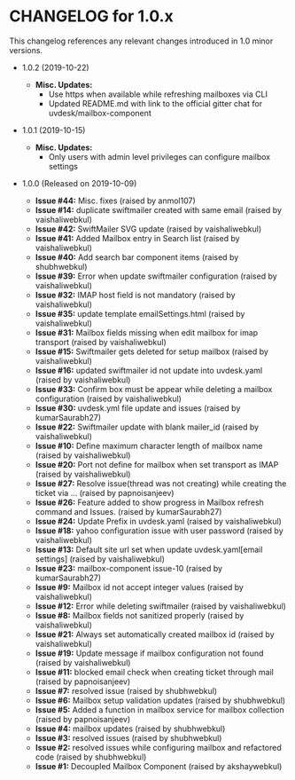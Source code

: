 CHANGELOG for 1.0.x
===================

This changelog references any relevant changes introduced in 1.0 minor versions.

* 1.0.2 (2019-10-22)
    * **Misc. Updates:**
        * Use https when available while refreshing mailboxes via CLI
        * Updated README.md with link to the official gitter chat for uvdesk/mailbox-component

* 1.0.1 (2019-10-15)
    * **Misc. Updates:**
        * Only users with admin level privileges can configure mailbox settings

* 1.0.0 (Released on 2019-10-09)
    * **Issue #44:** Misc. fixes (raised by anmol107)
    * **Issue #14:** duplicate swiftmailer created with same email (raised by vaishaliwebkul)
    * **Issue #42:** SwiftMailer SVG update (raised by vaishaliwebkul)
    * **Issue #41:** Added Mailbox entry in Search  list (raised by vaishaliwebkul)
    * **Issue #40:** Add search bar component items (raised by shubhwebkul)
    * **Issue #39:** Error when update swiftmailer configuration (raised by vaishaliwebkul)
    * **Issue #32:** IMAP host field is not mandatory (raised by vaishaliwebkul)
    * **Issue #35:** update template emailSettings.html (raised by vaishaliwebkul)
    * **Issue #31:** Mailbox fields missing when edit mailbox for imap transport (raised by vaishaliwebkul)
    * **Issue #15:** Swiftmailer gets deleted for setup mailbox (raised by vaishaliwebkul)
    * **Issue #16:** updated swiftmailer id not update into uvdesk.yaml (raised by vaishaliwebkul)
    * **Issue #33:** Confirm box must be appear while deleting a mailbox configuration (raised by vaishaliwebkul)
    * **Issue #30:** uvdesk.yml file update and issues (raised by kumarSaurabh27)
    * **Issue #22:** Swiftmailer update with blank mailer_id (raised by vaishaliwebkul)
    * **Issue #10:** Define maximum character length of mailbox name (raised by vaishaliwebkul)
    * **Issue #20:** Port not define for mailbox when set transport as IMAP (raised by vaishaliwebkul)
    * **Issue #27:** Resolve issue(thread was not creating) while creating the ticket via … (raised by papnoisanjeev)
    * **Issue #26:** Feature added to show progress in Mailbox refresh command and Issues. (raised by kumarSaurabh27)
    * **Issue #24:** Update Prefix in uvdesk.yaml (raised by vaishaliwebkul)
    * **Issue #18:** yahoo configuration issue with user password  (raised by vaishaliwebkul)
    * **Issue #13:** Default site url set when update uvdesk.yaml[email settings] (raised by vaishaliwebkul)
    * **Issue #23:** mailbox-component issue-10 (raised by kumarSaurabh27)
    * **Issue #9:** Mailbox id not accept integer values  (raised by vaishaliwebkul)
    * **Issue #12:** Error while deleting swiftmailer (raised by vaishaliwebkul)
    * **Issue #8:** Mailbox fields not sanitized properly (raised by vaishaliwebkul)
    * **Issue #21:** Always set automatically created mailbox id  (raised by vaishaliwebkul)
    * **Issue #19:** Update message if mailbox configuration not found (raised by vaishaliwebkul)
    * **Issue #11:** blocked email check when creating ticket through mail (raised by papnoisanjeev)
    * **Issue #7:** resolved issue (raised by shubhwebkul)
    * **Issue #6:** Mailbox setup validation updates (raised by shubhwebkul)
    * **Issue #5:** Added a function in mailbox service for mailbox collection (raised by papnoisanjeev)
    * **Issue #4:** mailbox updates (raised by shubhwebkul)
    * **Issue #3:** resolved issues (raised by shubhwebkul)
    * **Issue #2:** resolved issues while configuring mailbox and refactored code (raised by shubhwebkul)
    * **Issue #1:** Decoupled Mailbox Component (raised by akshaywebkul)
